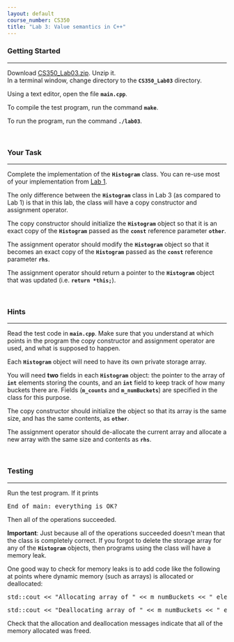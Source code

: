 ```yaml
---
layout: default
course_number: CS350
title: "Lab 3: Value semantics in C++"
---
```



### Getting Started

--- --- --- --- --- --- --- --- --- --- --- --- --- --- --- --- --- --- --- --- --- --- --- ---

Download [CS350_Lab03.zip](CS350_Lab03.zip).  Unzip it.  
In a terminal window, change directory to the **```CS350_Lab03```** directory.

Using a text editor, open the file **```main.cpp```**.

To compile the test program, run the command **```make```**.

To run the program, run the command **```./lab03```**.



<br>

### Your Task

--- --- --- --- --- --- --- --- --- --- --- --- --- --- --- --- --- --- --- --- --- --- --- ---

Complete the implementation of the **```Histogram```** class.
You can re-use most of your implementation from [Lab 1](lab01.html).

The only difference between the **```Histogram```** class in Lab 3 (as compared to Lab 1) is that in this lab, the class 
will have a copy constructor and assignment operator.

The copy constructor should initialize the **```Histogram```** object so that it is an exact copy of the 
**```Histogram```** passed as the **```const```** reference parameter **```other```**.

The assignment operator should modify the **```Histogram```** object so that it becomes an exact copy of the 
**```Histogram```** passed as the **```const```** reference parameter **```rhs```**.

The assignment operator should return a pointer to the **```Histogram```** object that was updated 
(i.e. **```return *this;```**).



<br>

### Hints

--- --- --- --- --- --- --- --- --- --- --- --- --- --- --- --- --- --- --- --- --- --- --- ---

Read the test code in **```main.cpp```**.  Make sure that you understand at which points in the program the copy 
constructor and assignment operator are used, and what is supposed to happen.

Each **```Histogram```** object will need to have its own private storage array.

You will need **two** fields in each **```Histogram```** object: the pointer to the array of **```int```** elements 
storing the counts, and an **```int```** field to keep track of how many buckets there are.  Fields 
(**```m_counts```** and **```m_numBuckets```**) are specified in the class for this purpose.

The copy constructor should initialize the object so that its array is
the same size, and has the same contents, as **```other```**.

The assignment operator should de-allocate the current array and allocate a new array with the same size and contents 
as **```rhs```**.



<br>

### Testing

--- --- --- --- --- --- --- --- --- --- --- --- --- --- --- --- --- --- --- --- --- --- --- ---

Run the test program.  If it prints

<pre>
End of main: everything is OK?
</pre>

Then all of the operations succeeded.

**Important**: Just because all of the operations succeeded doesn't mean that the class is completely correct.  If you 
forgot to delete the storage array for any of the **```Histogram```** objects, then programs using the class will have 
a memory leak.

One good way to check for memory leaks is to add code like the
following at points where dynamic memory (such as arrays) is allocated
or deallocated:

<pre>
std::cout << "Allocating array of " << m_numBuckets << " elements" << std::endl;
</pre>

<pre>
std::cout << "Deallocating array of " << m_numBuckets << " elements" << std::endl;
</pre>

Check that the allocation and deallocation messages indicate that all of the memory allocated was freed.
